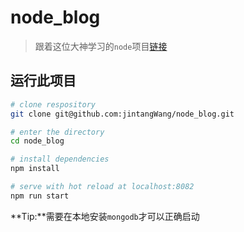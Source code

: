 # node_blog

> 跟着这位大神学习的`node`项目[链接](https://github.com/nswbmw/N-blog)

## 运行此项目

``` bash
# clone respository
git clone git@github.com:jintangWang/node_blog.git

# enter the directory
cd node_blog

# install dependencies
npm install

# serve with hot reload at localhost:8082
npm run start

```

**Tip:**需要在本地安装`mongodb`才可以正确启动
